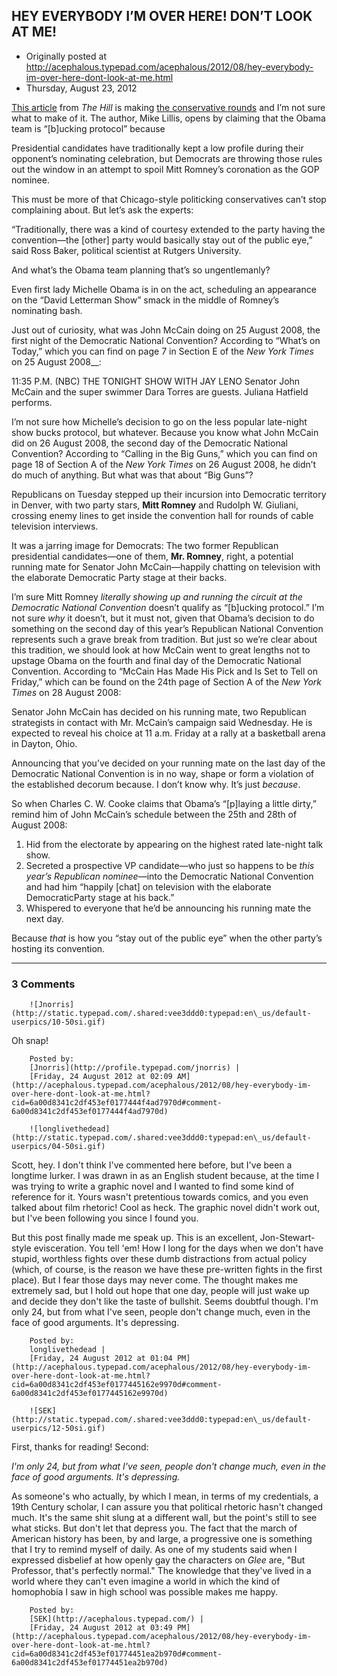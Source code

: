 ## HEY EVERYBODY I’M OVER HERE! DON’T LOOK AT ME!

 * Originally posted at http://acephalous.typepad.com/acephalous/2012/08/hey-everybody-im-over-here-dont-look-at-me.html
 * Thursday, August 23, 2012



[This article](http://thehill.com/homenews/campaign/244861-team-obama-tries-to-spoil-romneys-convention) from _The Hill_ is making [the conservative rounds](http://www.nationalreview.com/corner/314797/obama-breaks-convention-charles-c-w-cooke)
 and I’m not sure what to make of it. The author, Mike Lillis, opens by 
claiming that the Obama team is “[b]ucking protocol” because

Presidential candidates have traditionally kept a low 
profile during their opponent’s nominating celebration, but Democrats 
are throwing those rules out the window in an attempt to spoil Mitt 
Romney’s coronation as the GOP nominee.

This must be more of that Chicago-style politicking conservatives can’t stop complaining about. But let’s ask the experts:

“Traditionally, there was a kind of courtesy extended to 
the party  having the convention—the [other] party would basically stay 
out of  the public eye,” said Ross Baker, political scientist at Rutgers
  University.

And what’s the Obama team planning that’s so ungentlemanly?

Even first lady Michelle Obama is in on the act, 
scheduling an  appearance on the “David Letterman Show” smack in the 
middle of Romney’s  nominating bash.

Just out of curiosity, what was John McCain doing on 25 August 2008, 
the first night of the Democratic National Convention? According to “What’s on 
Today,” which you can find on page 7 in Section E of the _New York Times_ on 25 August 2008__:

11:35 P.M. (NBC) THE TONIGHT SHOW WITH JAY LENO Senator 
John McCain and the super swimmer Dara Torres are guests. Juliana 
Hatfield performs.

I’m not sure how Michelle’s decision to go on the less popular 
late-night show bucks protocol, but whatever. Because you know what John
 McCain did on 26 August 2008, the second day of the Democratic National Convention? According to “Calling in the Big Guns,” which you can find 
on page 18 of Section A of the _New York Times_ on 26 August 2008, he didn’t do much of anything. But what was that about “Big Guns”?

Republicans on Tuesday stepped up their incursion into Democratic  territory in Denver, with two party stars, **Mitt Romney** and Rudolph W.  Giuliani, crossing enemy lines to get inside the convention hall for  rounds of cable television interviews.

It was a jarring image  for Democrats: The two former Republican presidential candidates—one  of them, **Mr. Romney**,
 right, a potential running mate for Senator John McCain—happily 
chatting on television with the elaborate Democratic Party stage at 
their backs.

I’m sure Mitt Romney _literally showing up and running the circuit at the Democratic National Convention_ doesn’t qualify as “[b]ucking protocol.” I’m not sure _why_ it
 doesn’t, but it must not, given that Obama’s decision to do something 
on the second day of this year’s Republican National Convention 
represents such a grave break from tradition. But just so we’re clear 
about this tradition, we should look at how McCain went to great lengths
 not to upstage Obama on the fourth and final day of the Democratic 
National Convention. According to “McCain Has Made His Pick and Is Set 
to Tell on Friday,” which can be found on the 24th page of Section A of 
the _New York Times_ on 28 August 2008:

Senator John McCain  has decided on his running mate, two
 Republican strategists in contact  with Mr. McCain’s campaign said 
Wednesday. He is expected to reveal his  choice at 11 a.m. Friday at a 
rally at a basketball arena in Dayton,  Ohio.

Announcing that you’ve decided on your running mate on the last day 
of the Democratic National Convention is in no way, shape or form a 
violation of the established decorum because. I don’t know why. It’s 
just _because_.

So when Charles C. W. Cooke claims that Obama’s “[p]laying a little 
dirty,” remind him of John McCain’s schedule between the 25th and 28th 
of August 2008:

1.  Hid from the electorate by appearing on the highest rated late-night talk show.
2.  Secreted a prospective VP candidate—who just so happens to be _this
 year’s Republican nominee_—into the Democratic National Convention and
 had him “happily [chat] on television with the elaborate DemocraticParty stage at his back.”
3.  Whispered to everyone that he’d be announcing his running mate the next day.

Because _that_ is how you “stay out of the public eye” when the other party’s hosting its convention.

		

* * *

### 3 Comments 

		

                
[]()

	

		![Jnorris](http://static.typepad.com/.shared:vee3ddd0:typepad:en\_us/default-userpics/10-50si.gif)
	

	

		

Oh snap!

	

		Posted by:
		[Jnorris](http://profile.typepad.com/jnorris) |
		[Friday, 24 August 2012 at 02:09 AM](http://acephalous.typepad.com/acephalous/2012/08/hey-everybody-im-over-here-dont-look-at-me.html?cid=6a00d8341c2df453ef0177444f4ad7970d#comment-6a00d8341c2df453ef0177444f4ad7970d)

[]()

	

		![longlivethedead](http://static.typepad.com/.shared:vee3ddd0:typepad:en\_us/default-userpics/04-50si.gif)
	

	

		

Scott, hey.  I don't think I've commented here before, but I've been a longtime lurker.  I was drawn in as an English student because, at the time I was trying to write a graphic novel and I wanted to find some kind of reference for it.  Yours wasn't pretentious towards comics, and you even talked about film rhetoric!  Cool as heck. The graphic novel didn't work out, but I've been following you since I found you.

But this post finally made me speak up.  This is an excellent, Jon-Stewart-style evisceration.  You tell 'em!  How I long for the days when we don't have stupid, worthless fights over these dumb distractions from actual policy (which, of course, is the reason we have these pre-written fights in the first place).  But I fear those days may never come.  The thought makes me extremely sad, but I hold out hope that one day, people will just wake up and decide they don't like the taste of bullshit.  Seems doubtful though.  I'm only 24, but from what I've seen, people don't change much, even in the face of good arguments.  It's depressing.

	

		Posted by:
		longlivethedead |
		[Friday, 24 August 2012 at 01:04 PM](http://acephalous.typepad.com/acephalous/2012/08/hey-everybody-im-over-here-dont-look-at-me.html?cid=6a00d8341c2df453ef0177445162e9970d#comment-6a00d8341c2df453ef0177445162e9970d)

[]()

	

		![SEK](http://static.typepad.com/.shared:vee3ddd0:typepad:en\_us/default-userpics/12-50si.gif)
	

	

		

First, thanks for reading! Second:

_I'm only 24, but from what I've seen, people don't change much, even in the face of good arguments. It's depressing._

As someone's who actually, by which I mean, in terms of my credentials, a 19th Century scholar, I can assure you that political rhetoric hasn't changed much. It's the same shit slung at a different wall, but the point's still to see what sticks. But don't let that depress you. The fact that the march of American history has been, by and large, a progressive one is something that I try to remind myself of daily. As one of my students said when I expressed disbelief at how openly gay the characters on _Glee_ are, "But Professor, that's perfectly normal." The knowledge that they've lived in a world where they can't even imagine a world in which the kind of homophobia I saw in high school was possible makes me happy.

	

		Posted by:
		[SEK](http://acephalous.typepad.com/) |
		[Friday, 24 August 2012 at 03:49 PM](http://acephalous.typepad.com/acephalous/2012/08/hey-everybody-im-over-here-dont-look-at-me.html?cid=6a00d8341c2df453ef01774451ea2b970d#comment-6a00d8341c2df453ef01774451ea2b970d)

		

        